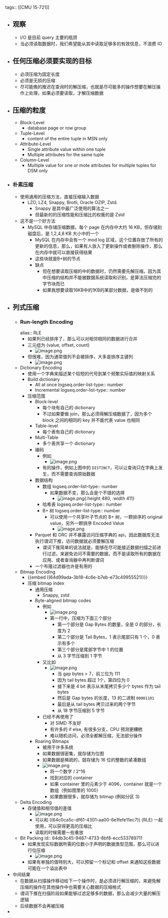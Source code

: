 tags:: [[CMU 15-721]]

- ## 观察
	- I/O 是目前 query 主要的瓶颈
	- 当必须读取数据时，我们希望能从其中读取足够多的有效信息，不浪费 IO
- ## 任何压缩必须要实现的目标
	- 必须压缩为固定长度
	- 必须是无损的压缩
	- 尽可能晚的推迟在查询时的解压缩，也就是尽可能多的操作想要在解压操作上处理，如果必须要读取，才解压缩数据
- ## 压缩的粒度
	- Block-Level
		- database page or row group
	- Tuple-Level
		- content of the entire tuple in MSN only
	- Attribute-Level
		- Single attribute value within one tuple
		- Multiple attributes for the same tuple
	- Column-Level
		- Multiple value for one or mote attributes for multiple tuples for DSM only
- ### 朴素压缩
	- 使用通用的压缩方法，直接压缩输入数据
		- LZO, LZ4, Snappy, Brotli, Oracle OZIP, Zstd.
			- Snappy 是其中最广泛使用的算法之一
			- 但最新的的压缩性能和压缩比的权衡的是 Zstd
	- 这不是一个好方法
		- MySQL 中存储压缩数据，每个 page 在内存中大约 16 KB，但存储到磁盘后，是 1,2,4,8 KB 大小中的一个
			- MySQL 在内存中会有一个 mod log 区域，这个位置存放了所有的更新的信息，那么，如果有人放入了更新操作或者删除操作，那么在内存中就可以直接获得结果
			- 这些块就是B+树的节点
			- 缺点
				- 但在想要读取压缩的中的数据时，仍然需要先解压缩，因为其中压缩的结构并不能被数据系统读取和识别，是算法压缩完的字节块而已
				- 如果我想要读取16KB中的1KB的某部分数据，是做不到的
- ## 列式压缩
	- ### Run-length Encoding
	  alias:: RLE
		- 如果列已经排序了，那么可以对相邻相同的数据进行合并
		- 三元组为 (value, offset, count)
			- ![image.png](../assets/image_1692090443097_0.png)
		- 但很难，因为通常值列不会被排序，大多是排序主键列
			- ![image.png](../assets/image_1692090383638_0.png)
	- Dictionary Encoding
		- 使用一个字典来描述某个较短的代号到某个频繁实际值的映射关系
		- Build dictionary
			- All at once
			  logseq.order-list-type:: number
			- Incremental
			  logseq.order-list-type:: number
		- 压缩范围
			- Block-level
				- 每个块有自己的 dictionary
				- 不过如果要做 join，那么必须得解压缩数据了，因为多个 block 之间的相同的 key 并不能代表 value 也相同
			- Table-level
				- 每个表有自己的 dictionary
			- Multi-Table
				- 多个表共享一个 dictionary
			- 编码
				- 例如
					- ![image.png](../assets/image_1692091558439_0.png)
				- 有的操作，例如上图中的 `DISTINCT`，可以让查询只在字典上发生，而不需要查询原始数据
			- 数据结构
				- 数组
				  logseq.order-list-type:: number
					- 如果数据不变，那么会是个不错的选择
						- ![image.png](../assets/image_1692092096791_0.png){:height 480, :width 411}
				- 哈希表
				  logseq.order-list-type:: number
				- B+ 树
				  logseq.order-list-type:: number
					- 可以使用一个共享叶子节点的 B+ 树，一颗排序的 original value，另外一颗排序 Encoded Value
						- ![image.png](../assets/image_1692092187804_0.png)
			- Parquet 和 ORC 并不暴露访问压缩字典的 api，因此数据库无法执行谓词下推，访问数据就必须要解压缩
				- 谓词下推简单的说法就是，能够在尽可能接近数据扫描之前进行过滤，来避免访问不需要的数据，而不是读取所有的数据在应用、或者查询器中再判断谓词
			- 一个布隆过滤器也许是有用的
	- Bitmap Encoding
		- {{embed ((64d99ada-3b18-4c6e-b7eb-e73c49955521))}}
		- 压缩 bitmap index
			- 通用压缩
				- Snappy, zstd
			- Byte-aligned bitmap codes
				- 例如
					- ![image.png](../assets/image_1692093341710_0.png)
					- 第一行中，压缩为下面三个部分
						- 第一个部分是 Gap Bytes 的数量，全是 0 的部分，长度为 2
						- 第二个部分是 Tail Bytes，1 表示尾部只有 1 个，0 表示有多个
						- 第三个部分是尾部字节中 1 的位置
						- 从 3 字节压缩到 1 字节
				- 又比如
					- ![image.png](../assets/image_1692093704917_0.png)
						- 当 gap bytes > 7，前三位为 111
						- 因为 tail bytes 超过 1个，第四位为 0
						- 接下来是 4 bit 表示从末尾拷贝多少个 bytes 作为 tail bytes
						- 然后是 Gap bytes 的长度，13 的二进制 `00001101`
						- 最后是从 tail bytes 拷贝过来的两个字节
						- 从 18 字节压缩到 5 字节
				- 已经不再使用了
					- 对 SIMD 不友好
					- 有许多的 if else, 有很多分支，CPU 预测更糟糕
					- 难以随机访问，必须全都解压缩，无法部分操作
			- Roaring Bitmaps
				- 被用于许多系统
				- 如果数据很密集，就存储为位图
				- 如果数据是稀疏的，就存储为 16 位的整数的紧凑数组
				- ![image.png](../assets/image_1692102067088_0.png)
					- 将一个数字 / 2^16
					- 找到对应的 container
					- 如果 container 里的元素少于 4096，container 就是一个数组（例如图里的 1000）
					- 如果数据很多，就存储为 bitmap (例如分区 3)
	- Delta Encoding
		- 存储值和相邻值的差值
			- ![image.png](../assets/image_1692101912742_0.png)
			- 可以和 ((64c0ca5c-df61-4301-aa00-6e1fefe11ec7)) (RLE) 一起使用，可以获得更高的压缩比
			- 读取的时候需要一些重放
	- Bit Packing
	  id:: 64db3c45-9487-4733-8bf8-ecc533789711
		- 如果发现实际数据所需的位数小于声明的数据类型范围，那么可以进行位压缩
			- ![image.png](../assets/image_1692102551954_0.png)
		- 如果有单独的值特别大，可以预留一个标记和 offset 来通知这些数据可能在一个溢出表中
- 中间结果
	- 在数据从扫描操作移动给下一个操作时，是必须进行解压缩的，来避免解压缩的操作在其他操作中也需要关心数据的压缩格式
	- 谓词下推在扫描阶段如果能够过滤足够多的数据，那么会减少大量的解压逻辑
	- 后续数据不会再被压缩
-